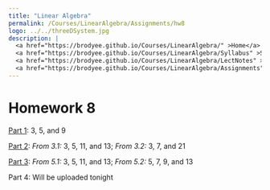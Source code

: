 ```yaml
---
title: "Linear Algebra"
permalink: /Courses/LinearAlgebra/Assignments/hw8
logo: ../../threeDSystem.jpg
description: |
  <a href="https://brodyee.github.io/Courses/LinearAlgebra/" >Home</a> <br />
  <a href="https://brodyee.github.io/Courses/LinearAlgebra/Syllabus" >Syllabus</a> <br />
  <a href="https://brodyee.github.io/Courses/LinearAlgebra/LectNotes" >Lecture Notes</a> <br />
  <a href="https://brodyee.github.io/Courses/LinearAlgebra/Assignments" >Assignments</a>
---
```


# Homework 8

[Part 1](https://brodyee.github.io/Courses/LinearAlgebra/HWs/changeBasis.pdf): 3, 5, and 9

[Part 2](https://brodyee.github.io/Courses/LinearAlgebra/HWs/determinantsProbs.pdf): *From 3.1:* 3, 5, 11, and 13; *From 3.2:* 3, 7, and 21

[Part 3](https://brodyee.github.io/Courses/LinearAlgebra/HWs/eigenHW.pdf): *From 5.1:* 3, 5, 11, and 13; *From 5.2:* 5, 7, 9, and 13

Part 4: Will be uploaded tonight 
